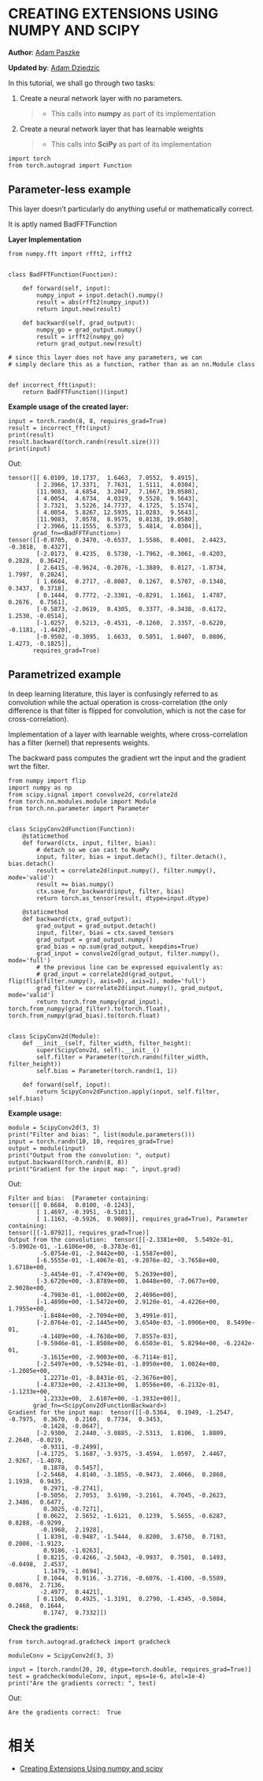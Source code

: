 
# CREATING EXTENSIONS USING NUMPY AND SCIPY

**Author**: [Adam Paszke](https://github.com/apaszke)

**Updated by**: [Adam Dziedzic](https://github.com/adam-dziedzic)

In this tutorial, we shall go through two tasks:

1. Create a neural network layer with no parameters.

   > - This calls into **numpy** as part of its implementation

2. Create a neural network layer that has learnable weights

   > - This calls into **SciPy** as part of its implementation

```
import torch
from torch.autograd import Function
```

## Parameter-less example

This layer doesn’t particularly do anything useful or mathematically correct.

It is aptly named BadFFTFunction

**Layer Implementation**

```
from numpy.fft import rfft2, irfft2


class BadFFTFunction(Function):

    def forward(self, input):
        numpy_input = input.detach().numpy()
        result = abs(rfft2(numpy_input))
        return input.new(result)

    def backward(self, grad_output):
        numpy_go = grad_output.numpy()
        result = irfft2(numpy_go)
        return grad_output.new(result)

# since this layer does not have any parameters, we can
# simply declare this as a function, rather than as an nn.Module class


def incorrect_fft(input):
    return BadFFTFunction()(input)
```

**Example usage of the created layer:**

```
input = torch.randn(8, 8, requires_grad=True)
result = incorrect_fft(input)
print(result)
result.backward(torch.randn(result.size()))
print(input)
```

Out:

```
tensor([[ 6.0109, 10.1737,  1.6463,  7.0552,  9.4915],
        [ 2.3966, 17.3371,  7.7631,  1.5111,  4.0304],
        [11.9083,  4.6854,  3.2047,  7.1667, 19.0580],
        [ 4.0054,  4.6734,  4.0319,  9.5528,  9.5643],
        [ 3.7321,  3.5226, 14.7737,  4.1725,  5.1574],
        [ 4.0054,  5.8267, 12.5935, 11.0283,  9.5643],
        [11.9083,  7.0578,  8.9575,  0.8138, 19.0580],
        [ 2.3966, 11.1555,  6.5373,  5.4814,  4.0304]],
       grad_fn=<BadFFTFunction>)
tensor([[-0.0705,  0.3470, -0.6537,  1.5586,  0.4001,  2.4423, -0.3818,  0.4327],
        [-2.0173,  0.4235,  0.5730, -1.7962, -0.3061, -0.4203,  0.2828,  0.3642],
        [ 2.6415, -0.9624, -0.2076, -1.3889,  0.0127, -1.8734,  1.7997,  0.2824],
        [ 1.6604,  0.2717, -0.8087,  0.1267,  0.5707, -0.1348,  0.3437,  0.3718],
        [ 0.1444,  0.7772, -2.3381, -0.8291,  1.1661,  1.4787,  0.2676,  0.7561],
        [-0.5873, -2.0619,  0.4305,  0.3377, -0.3438, -0.6172,  1.2530, -0.0514],
        [-1.0257,  0.5213, -0.4531, -0.1260,  2.3357, -0.6220, -0.1181, -1.4420],
        [-0.9502, -0.3095,  1.6633,  0.5051,  1.0407,  0.0806,  1.4273, -0.1825]],
       requires_grad=True)
```

## Parametrized example

In deep learning literature, this layer is confusingly referred to as convolution while the actual operation is cross-correlation (the only difference is that filter is flipped for convolution, which is not the case for cross-correlation).

Implementation of a layer with learnable weights, where cross-correlation has a filter (kernel) that represents weights.

The backward pass computes the gradient wrt the input and the gradient wrt the filter.

```
from numpy import flip
import numpy as np
from scipy.signal import convolve2d, correlate2d
from torch.nn.modules.module import Module
from torch.nn.parameter import Parameter


class ScipyConv2dFunction(Function):
    @staticmethod
    def forward(ctx, input, filter, bias):
        # detach so we can cast to NumPy
        input, filter, bias = input.detach(), filter.detach(), bias.detach()
        result = correlate2d(input.numpy(), filter.numpy(), mode='valid')
        result += bias.numpy()
        ctx.save_for_backward(input, filter, bias)
        return torch.as_tensor(result, dtype=input.dtype)

    @staticmethod
    def backward(ctx, grad_output):
        grad_output = grad_output.detach()
        input, filter, bias = ctx.saved_tensors
        grad_output = grad_output.numpy()
        grad_bias = np.sum(grad_output, keepdims=True)
        grad_input = convolve2d(grad_output, filter.numpy(), mode='full')
        # the previous line can be expressed equivalently as:
        # grad_input = correlate2d(grad_output, flip(flip(filter.numpy(), axis=0), axis=1), mode='full')
        grad_filter = correlate2d(input.numpy(), grad_output, mode='valid')
        return torch.from_numpy(grad_input), torch.from_numpy(grad_filter).to(torch.float), torch.from_numpy(grad_bias).to(torch.float)


class ScipyConv2d(Module):
    def __init__(self, filter_width, filter_height):
        super(ScipyConv2d, self).__init__()
        self.filter = Parameter(torch.randn(filter_width, filter_height))
        self.bias = Parameter(torch.randn(1, 1))

    def forward(self, input):
        return ScipyConv2dFunction.apply(input, self.filter, self.bias)
```

**Example usage:**

```
module = ScipyConv2d(3, 3)
print("Filter and bias: ", list(module.parameters()))
input = torch.randn(10, 10, requires_grad=True)
output = module(input)
print("Output from the convolution: ", output)
output.backward(torch.randn(8, 8))
print("Gradient for the input map: ", input.grad)
```

Out:

```
Filter and bias:  [Parameter containing:
tensor([[ 0.6684,  0.0100, -0.1243],
        [ 1.4697, -0.3951, -0.5101],
        [ 1.1163, -0.5926,  0.9089]], requires_grad=True), Parameter containing:
tensor([[-1.0792]], requires_grad=True)]
Output from the convolution:  tensor([[-2.3381e+00,  5.5492e-01, -5.0902e-01, -1.6106e+00, -8.3783e-01,
         -5.0754e-01, -2.9442e+00, -1.5587e+00],
        [-6.5555e-01, -1.4067e-01, -9.2076e-02, -3.7658e+00,  1.6718e+00,
         -3.4454e-01, -7.4749e+00,  5.2639e+00],
        [-3.6720e+00, -3.8789e+00,  1.0448e+00, -7.0677e+00,  2.9028e+00,
         -4.7983e-01, -1.0002e+00,  2.4696e+00],
        [-1.4890e+00, -1.5472e+00,  2.9120e-01, -4.4226e+00,  1.7955e+00,
         -1.8484e+00, -2.7094e+00,  3.4991e-01],
        [-2.0764e-01, -2.1445e+00,  3.6540e-03, -1.0906e+00,  8.5499e-01,
         -4.1489e+00, -4.7638e+00,  7.8557e-03],
        [-9.5946e-01, -1.8508e+00,  6.6503e-01,  5.8294e+00, -6.2242e-01,
         -3.1615e+00, -2.9003e+00, -6.7114e-01],
        [-2.5497e+00, -9.5294e-01, -1.8950e+00,  1.0024e+00, -1.2085e+00,
          1.2271e-01, -8.8431e-01, -2.3676e+00],
        [-4.8732e+00, -2.4313e+00,  1.0556e+00, -6.2132e-01, -1.1233e+00,
          1.2332e+00,  2.6107e+00, -1.3932e+00]],
       grad_fn=<ScipyConv2dFunctionBackward>)
Gradient for the input map:  tensor([[-0.5364,  0.1949, -1.2547, -0.7975,  0.3670,  0.2160,  0.7734,  0.3453,
         -0.1428, -0.0647],
        [-2.9300,  2.2440, -3.0885, -2.5313,  1.8106,  1.8809,  2.2640, -0.0219,
         -0.9311, -0.2499],
        [-4.1725,  5.1687, -3.9375, -3.4594,  1.0597,  2.4467,  2.9267, -1.4078,
          0.1878,  0.5457],
        [-2.5468,  4.8140, -3.1855, -0.9473,  2.4066,  0.2868,  1.1938,  0.9435,
          0.2971, -0.2741],
        [-0.5056,  2.7053,  3.6190, -3.2161,  4.7045, -0.2623,  2.3486,  0.6477,
          0.3025, -0.7271],
        [ 0.0622,  2.5652, -1.6121,  0.1239,  5.5655, -0.6287,  0.8288, -0.9299,
         -0.1968,  2.1928],
        [ 1.8391, -0.9487, -1.5444,  0.8200,  3.6750,  0.7193,  0.2008, -1.9123,
          0.9186, -1.0263],
        [ 0.8215, -0.4266, -2.5043, -0.9937,  0.7501,  0.1493, -0.0498,  2.4537,
          1.1479, -1.0694],
        [ 0.1044,  0.9116, -3.2716, -0.6076, -1.4100, -0.5589,  0.0876,  2.7136,
         -2.4977,  0.4421],
        [ 0.1106,  0.4925, -1.3191,  0.2790, -1.4345, -0.5084,  0.2468,  0.1644,
          0.1747,  0.7332]])
```

**Check the gradients:**

```
from torch.autograd.gradcheck import gradcheck

moduleConv = ScipyConv2d(3, 3)

input = [torch.randn(20, 20, dtype=torch.double, requires_grad=True)]
test = gradcheck(moduleConv, input, eps=1e-6, atol=1e-4)
print("Are the gradients correct: ", test)
```

Out:

```
Are the gradients correct:  True
```


# 相关

- [Creating Extensions Using numpy and scipy](https://pytorch.org/tutorials/advanced/numpy_extensions_tutorial.html)
